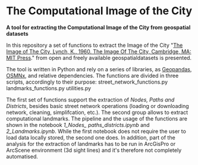 # The Computational Image of the City

**A tool for extracting the Computational Image of the City from geospatial datasets**

In this repository a set of functions to extract the Image of the City "[The Image of The City, Lynch, K., 1960. The Image Of The City, Cambridge, MA: MIT Press](https://mitpress.mit.edu/books/image-city)." from open and freely available geospatialdatasets is presented.

The tool is written in Python and rely on a series of libraries, as [Geopandas](http://geopandas.org), [OSMNx](https://osmnx.readthedocs.io/en/stable/), and relative dependencies.
The functions are divided in three scripts, accordingly to their purpose:
street_network_functions.py
landmarks_functions.py
utilities.py 

The first set of functions support the extraction of *Nodes, Paths and Districts*, besides basic street network operations (loading or downloading network, cleaning, simplifcation, etc.). The second group allows to extract computational landmarks. The pipeline and the usage of the functions are shown in the notebook *1_Nodes_ paths_districts.ipynb* and *2_Landmarks.ipynb*.  While the first notebook does not require the user to load data locally stored, the second one does. In addition, part of the analysis for the extraction of landmarks has to be run in ArcGisPro or ArcScene environment (3d sight lines) and it's therefore not completely automatised. 

